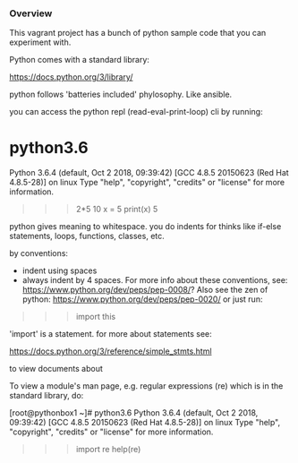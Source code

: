 ### Overview


This vagrant project has a bunch of python sample code that you can experiment with.


Python comes with a standard library:

https://docs.python.org/3/library/

python follows 'batteries included' phylosophy. Like ansible. 


you can access the python repl (read-eval-print-loop) cli by running:

# python3.6
Python 3.6.4 (default, Oct  2 2018, 09:39:42)
[GCC 4.8.5 20150623 (Red Hat 4.8.5-28)] on linux
Type "help", "copyright", "credits" or "license" for more information.
>>> 2*5
10
>>> x = 5
>>> print(x)
5

python gives meaning to whitespace. you do indents for thinks like if-else statements, loops, functions, classes, etc.


by conventions:
 - indent using spaces
 - always indent by 4 spaces. 
For more info about these conventions, see:
https://www.python.org/dev/peps/pep-0008/?
Also see the zen of python:
https://www.python.org/dev/peps/pep-0020/
or just run:
>>> import this

'import' is a statement. for more about statements see:

https://docs.python.org/3/reference/simple_stmts.html

to view documents about 


To view a module's man page, e.g. regular expressions (re) which is in the standard library, do:

[root@pythonbox1 ~]# python3.6
Python 3.6.4 (default, Oct  2 2018, 09:39:42)
[GCC 4.8.5 20150623 (Red Hat 4.8.5-28)] on linux
Type "help", "copyright", "credits" or "license" for more information.
>>> import re
>>> help(re)





